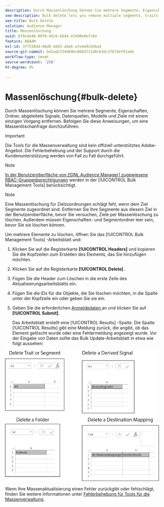 ```yaml
---
description: Durch Massenlöschung können Sie mehrere Segmente, Eigenschaften, Ordner, abgeleitete Signale, Datenquellen, Modelle und Ziele mit einem einzigen Vorgang entfernen. Befolgen Sie diese Anweisungen, um eine Massenlöschanfrage durchzuführen.
seo-description: Bulk delete lets you remove multiple segments, traits, folders, derived signals, data sources, models, and destinations with a single operation. Follow these instructions to make a bulk delete request.
seo-title: Bulk Delete
solution: Audience Manager
title: Massenlöschung
uuid: 679cde46-09fb-45c6-b84d-47e00e0e7c0a
feature: BAAAM
exl-id: 3ff530dd-66d0-4dd3-a6e6-afe4a9cb5ba4
source-git-commit: bd1ad233dd69bc8683731d0c63dc3fb74ef91ade
workflow-type: tm+mt
source-wordcount: '258'
ht-degree: 0%

---
```


# Massenlöschung{#bulk-delete}

Durch Massenlöschung können Sie mehrere Segmente, Eigenschaften, Ordner, abgeleitete Signale, Datenquellen, Modelle und Ziele mit einem einzigen Vorgang entfernen. Befolgen Sie diese Anweisungen, um eine Massenlöschanfrage durchzuführen.

>[!IMPORTANT]
>
>Die Tools für die Massenverwaltung sind kein offiziell unterstütztes Adobe-Angebot. Die Fehlerbehebung und der Support durch die Kundenunterstützung werden von Fall zu Fall durchgeführt.

<!-- 

<p>t_bulk_delete.xml </p>

 -->

>[!NOTE]
>
>[In der Benutzeroberfläche von [!DNL Audience Manager] zugewiesene RBAC-Gruppenberechtigungen](../../features/administration/administration-overview.md) werden in der [!UICONTROL Bulk Management Tools] berücksichtigt.

>[!NOTE]
>
>Eine Massenlöschung für Zielzuordnungen schlägt fehl, wenn dem Ziel Segmente zugeordnet sind. Entfernen Sie Ihre Segmente aus diesem Ziel in der Benutzeroberfläche, bevor Sie versuchen, Ziele per Massenlöschung zu löschen. Außerdem müssen Eigenschaften- und Segmentordner leer sein, bevor Sie sie löschen können.

Um mehrere Elemente zu löschen, öffnen Sie das [!UICONTROL Bulk Management Tools] -Arbeitsblatt und:

1. Klicken Sie auf die Registerkarte **[!UICONTROL Headers]** und kopieren Sie die Kopfzeilen zum Erstellen des Elements, das Sie hinzufügen möchten.
2. Klicken Sie auf die Registerkarte **[!UICONTROL Delete]** .
3. Fügen Sie die Header zum Löschen in die erste Zeile des Aktualisierungsarbeitsblatts ein.
4. Fügen Sie die IDs für die Objekte, die Sie löschen möchten, in die Spalte unter der Kopfzeile ein oder geben Sie sie ein.
5. Geben Sie die erforderlichen [Anmeldedaten ](../../reference/bulk-management-tools/bulk-management-intro.md#auth-reqs) an und klicken Sie auf **[!UICONTROL Submit]**.

   Das Arbeitsblatt erstellt eine [!UICONTROL Results] -Spalte. Die Spalte [!UICONTROL Results] gibt eine Meldung zurück, die angibt, ob das Element gelöscht wurde oder eine Fehlermeldung angezeigt wurde.
Vor der Eingabe von Daten sollte das Bulk Update-Arbeitsblatt in etwa wie folgt aussehen:

![](assets/delete.png)

Wenn Ihre Massenaktualisierung einen Fehler zurückgibt oder fehlschlägt, finden Sie weitere Informationen unter [Fehlerbehebung für Tools für die Massenverwaltung](../../reference/bulk-management-tools/bulk-troubleshooting.md).
